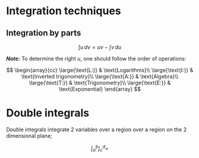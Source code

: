 # Integration techniques

## Integration by parts

$$
\int u\, dv = uv - \int v\, du
$$

**_Note:_** To determine the right $u$, one should follow the order of operations:

$$
\begin{array}{cc}
    \large{\text{L:}} & \text{Logarithms}\\
    \large{\text{I:}} & \text{Inverted trigonometry}\\
    \large{\text{A:}} & \text{Algebra}\\
    \large{\text{T:}} & \text{Trigonometry}\\
    \large{\text{E:}} & \text{Exponential}
\end{array}
$$

# Double integrals

Double integrals integrate 2 variables over a region over a region on the 2 dimensional plane;

$$
\int_a^b\int_c^d = 
$$